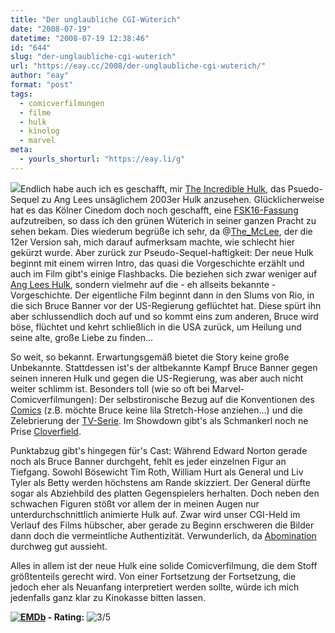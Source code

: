 ```yaml
---
title: "Der unglaubliche CGI-Wüterich"
date: "2008-07-19"
datetime: "2008-07-19 12:38:46"
id: "644"
slug: "der-unglaubliche-cgi-wuterich"
url: "https://eay.cc/2008/der-unglaubliche-cgi-wuterich/"
author: "eay"
format: "post"
tags:
  - comicverfilmungen
  - filme
  - hulk
  - kinolog
  - marvel
meta:
  - yourls_shorturl: "https://eay.li/g"
---
```


![](/uploads/2008/derunglaublichehulk.jpg)Endlich habe auch ich es geschafft, mir [The Incredible Hulk](http://www.imdb.com/title/tt0800080/), das Psuedo-Sequel zu Ang Lees unsäglichem 2003er Hulk anzusehen. Glücklicherweise hat es das Kölner Cinedom doch noch geschafft, eine [FSK16-Fassung](//eay.cc/2008/der-unglaublich-geschnittene-hulk/) aufzutreiben, so dass ich den grünen Wüterich in seiner ganzen Pracht zu sehen bekam. Dies wiederum begrüße ich sehr, da @[The\_McLee](http://twitter.com/The_McLee), der die 12er Version sah, mich darauf aufmerksam machte, wie schlecht hier gekürzt wurde. Aber zurück zur Pseudo-Sequel-haftigkeit: Der neue Hulk beginnt mit einem wirren Intro, das quasi die Vorgeschichte erzählt und auch im Film gibt's einige Flashbacks. Die beziehen sich zwar weniger auf [Ang Lees Hulk](http://www.imdb.com/title/tt0286716/), sondern vielmehr auf die - eh allseits bekannte - Vorgeschichte. Der eigentliche Film beginnt dann in den Slums von Rio, in die sich Bruce Banner vor der US-Regierung geflüchtet hat. Diese spürt ihn aber schlussendlich doch auf und so kommt eins zum anderen, Bruce wird böse, flüchtet und kehrt schließlich in die USA zurück, um Heilung und seine alte, große Liebe zu finden...

So weit, so bekannt. Erwartungsgemäß bietet die Story keine große Unbekannte. Stattdessen ist's der altbekannte Kampf Bruce Banner gegen seinen inneren Hulk und gegen die US-Regierung, was aber auch nicht weiter schlimm ist. Besonders toll (wie so oft bei Marvel-Comicverfilmungen): Der selbstironische Bezug auf die Konventionen des [Comics](http://en.wikipedia.org/wiki/Hulk_(comics)) (z.B. möchte Bruce keine lila Stretch-Hose anziehen...) und die Zelebrierung der [TV-Serie](http://en.wikipedia.org/wiki/The_Incredible_Hulk_(TV_series)). Im Showdown gibt's als Schmankerl noch ne Prise [Cloverfield](//eay.cc/2008/americas-funniest-home-videos/).

Punktabzug gibt's hingegen für's Cast: Während Edward Norton gerade noch als Bruce Banner durchgeht, fehlt es jeder einzelnen Figur an Tiefgang. Sowohl Bösewicht Tim Roth, William Hurt als General und Liv Tyler als Betty werden höchstens am Rande skizziert. Der General dürfte sogar als Abziehbild des platten Gegenspielers herhalten. Doch neben den schwachen Figuren stößt vor allem der in meinen Augen nur unterdurchschnittlich animierte Hulk auf. Zwar wird unser CGI-Held im Verlauf des Films hübscher, aber gerade zu Beginn erschweren die Bilder dann doch die vermeintliche Authentizität. Verwunderlich, da [Abomination](http://en.wikipedia.org/wiki/Abomination_(comics)) durchweg gut aussieht.

Alles in allem ist der neue Hulk eine solide Comicverfilmung, die dem Stoff größtenteils gerecht wird. Von einer Fortsetzung der Fortsetzung, die jedoch eher als Neuanfang interpretiert werden sollte, würde ich mich jedenfalls ganz klar zu Kinokasse bitten lassen.

 **[![EMDb](/uploads/pages/emdb/emdb_mini.gif)](http://eay.cc/emdb/) - Rating:** ![3/5](/uploads/pages/emdb/s_3.gif)
